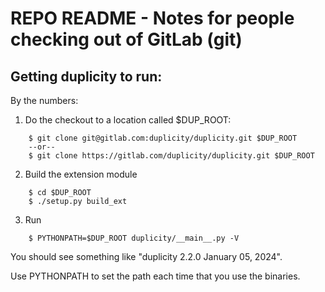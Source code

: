 # REPO README - Notes for people checking out of GitLab (git)

## Getting duplicity to run:

By the numbers:

1.  Do the checkout to a location called $DUP_ROOT:
```shell
    $ git clone git@gitlab.com:duplicity/duplicity.git $DUP_ROOT 
    --or--
    $ git clone https://gitlab.com/duplicity/duplicity.git $DUP_ROOT
```
2. Build the extension module
```shell
    $ cd $DUP_ROOT
    $ ./setup.py build_ext
```
3. Run
```shell
    $ PYTHONPATH=$DUP_ROOT duplicity/__main__.py -V
````
You should see something like "duplicity 2.2.0 January 05, 2024".

Use PYTHONPATH to set the path each time that you use the binaries.
